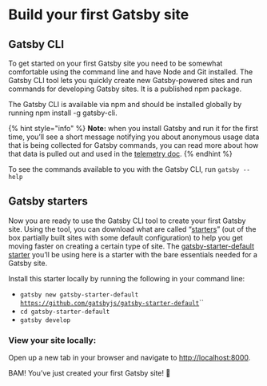 # Build your first Gatsby site

## Gatsby CLI <a id="docs-internal-guid-337bec8f-7fff-6cb1-6ffc-7492002cd7e0"></a>

To get started on your first Gatsby site you need to be somewhat comfortable using the command line and have Node and Git installed. The Gatsby CLI tool lets you quickly create new Gatsby-powered sites and run commands for developing Gatsby sites. It is a published npm package.

The Gatsby CLI is available via npm and should be installed globally by running npm install -g gatsby-cli.

{% hint style="info" %}
**Note:** when you install Gatsby and run it for the first time, you’ll see a short message notifying you about anonymous usage data that is being collected for Gatsby commands, you can read more about how that data is pulled out and used in the [telemetry doc](https://www.gatsbyjs.org/docs/telemetry).
{% endhint %}

To see the commands available to you with the Gatsby CLI, run `gatsby --help`

## Gatsby starters

Now you are ready to use the Gatsby CLI tool to create your first Gatsby site. Using the tool, you can download what are called “[starters](https://www.gatsbyjs.org/docs/starters/)” \(out of the box partially built sites with some default configuration\) to help you get moving faster on creating a certain type of site. The [gatsby-starter-default starter](https://www.gatsbyjs.org/starters/gatsbyjs/gatsby-starter-default/) you’ll be using here is a starter with the bare essentials needed for a Gatsby site.

Install this starter locally by running the following in your command line:

* `gatsby new gatsby-starter-default` [`https://github.com/gatsbyjs/gatsby-starter-default`](https://github.com/gatsbyjs/gatsby-starter-default)\`\`
* `cd gatsby-starter-default`
* `gatsby develop`

### View your site locally:

Open up a new tab in your browser and navigate to [http://localhost:8000](http://localhost:8000/).

BAM! You’ve just created your first Gatsby site! 🌮

